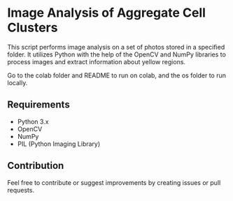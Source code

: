 # Image Analysis of Aggregate Cell Clusters
This script performs image analysis on a set of photos stored in a specified folder. It utilizes Python with the help of the OpenCV and NumPy libraries to process images and extract information about yellow regions.

Go to the colab folder and README to run on colab, and the os folder to run locally.

## Requirements

- Python 3.x
- OpenCV
- NumPy
- PIL (Python Imaging Library)

## Contribution

Feel free to contribute or suggest improvements by creating issues or pull requests.
